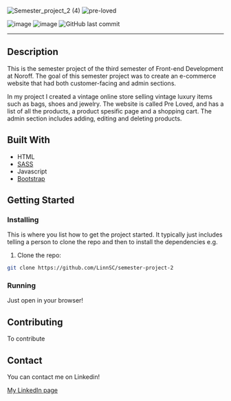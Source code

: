 ![Semester_project_2 (4)](https://user-images.githubusercontent.com/71352428/171919303-e3298973-6e5d-4fc1-8642-63ae96e38e5b.png)
![pre-loved](https://user-images.githubusercontent.com/71352428/171909716-b1ffa135-5862-410c-a788-c03602616f2c.JPG)

![image](https://user-images.githubusercontent.com/71352428/171911479-56f45284-a2ad-4206-b5d8-3b357da52020.png)
![image](https://user-images.githubusercontent.com/71352428/171911595-cbc81901-88bc-41b7-acd2-702126513274.png)
![GitHub last commit](https://img.shields.io/github/last-commit/LinnSC/semester-project-2)

---

## Description

This is the semester project of the third semester of Front-end Development at Noroff. The goal of this semester project was to create an e-commerce website that had both customer-facing and admin sections.

In my project I created a vintage online store selling vintage luxury items such as bags, shoes and jewelry. The website is called Pre Loved, and has a list of all the products, a product spesific page and a shopping cart. The admin section includes adding, editing and deleting products. 


## Built With

- HTML
- [SASS](https://sass-lang.com)
- Javascript
- [Bootstrap](https://getbootstrap.com)

## Getting Started

### Installing

This is where you list how to get the project started. It typically just includes telling a person to clone the repo and then to install the dependencies e.g.

1. Clone the repo:

```bash
git clone https://github.com/LinnSC/semester-project-2
```


### Running

Just open in your browser!


## Contributing

To contribute

## Contact

You can contact me on Linkedin!

[My LinkedIn page](https://www.linkedin.com/in/linn-corneliussen-246b0b56/)



